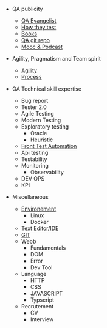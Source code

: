 - QA publicity

  - [QA Evangelist](qaEvangelist.md)
  - [How they test](howTheyTest.md)
  - [Books](books.md)
  - [QA git repo](gitRepo.md)
  - [Mooc & Podcast](mooc.md)

- Agility, Pragmatism and Team spirit

  - [Agility](agility.md)
  - [Process](process.md)

- QA Technical skill expertise

  - Bug report
  - Tester 2.0
  - Agile Testing
  - Modern Testing
  - Exploratory testing
    - Oracle
    - Heuristic
  - [Front Test Automation](fronte2eautomation.md)
  - Api testing
  - Testability
  - Monitoring
    - Observability
  - DEV OPS
  - KPI

- Miscellaneous
  - [Environement](env.md)
    - Linux
    - Docker
  - [Text Editor/IDE](ide.md)
  - [GIT](git.md)
  - Webb
    - Fundamentals
    - DOM
    - Error
    - Dev Tool
  - Language
    - HTTP
    - CSS
    - JAVASCRIPT
    - Typscript
  - Recrutement
    - CV
    - Interview
